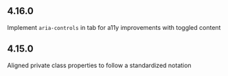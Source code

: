 ## 4.16.0

Implement `aria-controls` in tab for a11y improvements with toggled content

## 4.15.0

Aligned private class properties to follow a standardized notation
